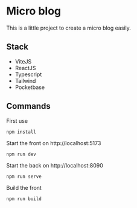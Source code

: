 # Micro blog

This is a little project to create a micro blog easily.

## Stack

- ViteJS
- ReactJS
- Typescript
- Tailwind
- Pocketbase

## Commands

First use

    npm install

Start the front on http://localhost:5173

    npm run dev

Start the back on http://localhost:8090

    npm run serve

Build the front

    npm run build
